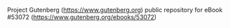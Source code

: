 Project Gutenberg (https://www.gutenberg.org) public repository for
eBook #53072 (https://www.gutenberg.org/ebooks/53072)
